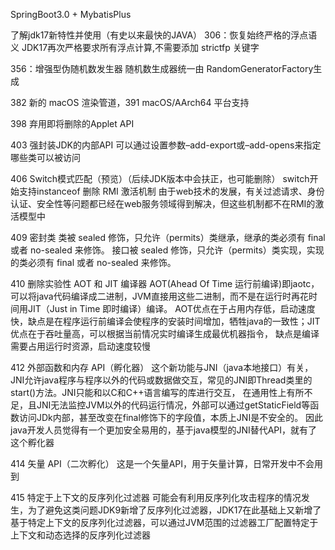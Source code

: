 SpringBoot3.0 + MybatisPlus了解jdk17新特性并使用（有史以来最快的JAVA）306：恢复始终严格的浮点语义JDK17再次严格要求所有浮点计算,不需要添加 strictfp 关键字356：增强型伪随机数发生器随机数生成器统一由 RandomGeneratorFactory生成382 新的 macOS 渲染管道，391 macOS/AArch64 平台支持398 弃用即将删除的Applet API403 强封装JDK的内部API可以通过设置参数–add-export或–add-opens来指定哪些类可以被访问406 Switch模式匹配（预览）（后续JDK版本中会扶正，也可能删除）switch开始支持instanceof删除 RMI 激活机制由于web技术的发展，有关过滤请求、身份认证、安全性等问题都已经在web服务领域得到解决，但这些机制都不在RMI的激活模型中409 密封类类被 sealed 修饰，只允许（permits）类继承，继承的类必须有 final 或者 no-sealed 来修饰。接口被 sealed 修饰，只允许（permits）类实现，实现的类必须有 final 或者 no-sealed 来修饰。410 删除实验性 AOT 和 JIT 编译器AOT(Ahead Of Time 运行前编译)即jaotc，可以将java代码编译成二进制，JVM直接用这些二进制，而不是在运行时再花时间用JIT（Just in Time 即时编译）编译。AOT优点在于占用内存低，启动速度快，缺点是在程序运行前编译会使程序的安装时间增加，牺牲java的一致性；JIT优点在于吞吐量高，可以根据当前情况实时编译生成最优机器指令，缺点是编译需要占用运行时资源，启动速度较慢412 外部函数和内存 API（孵化器）这个新功能与JNI（java本地接口）有关，JNI允许java程序与程序以外的代码或数据做交互，常见的JNI即Thread类里的start()方法。JNI只能和以C和C++语言编写的库进行交互，在通用性上有所不足，且JNI无法监控JVM以外的代码运行情况，外部可以通过getStaticField等函数访问JDk内部，甚至改变在final修饰下的字段值，本质上JNI是不安全的。因此java开发人员觉得有一个更加安全易用的，基于java模型的JNI替代API，就有了这个孵化器414 矢量 API（二次孵化）这是一个矢量API，用于矢量计算，日常开发中不会用到415 特定于上下文的反序列化过滤器可能会有利用反序列化攻击程序的情况发生，为了避免这类问题JDK9新增了反序列化过滤器，JDK17在此基础上又新增了基于特定上下文的反序列化过滤器，可以通过JVM范围的过滤器工厂配置特定于上下文和动态选择的反序列化过滤器